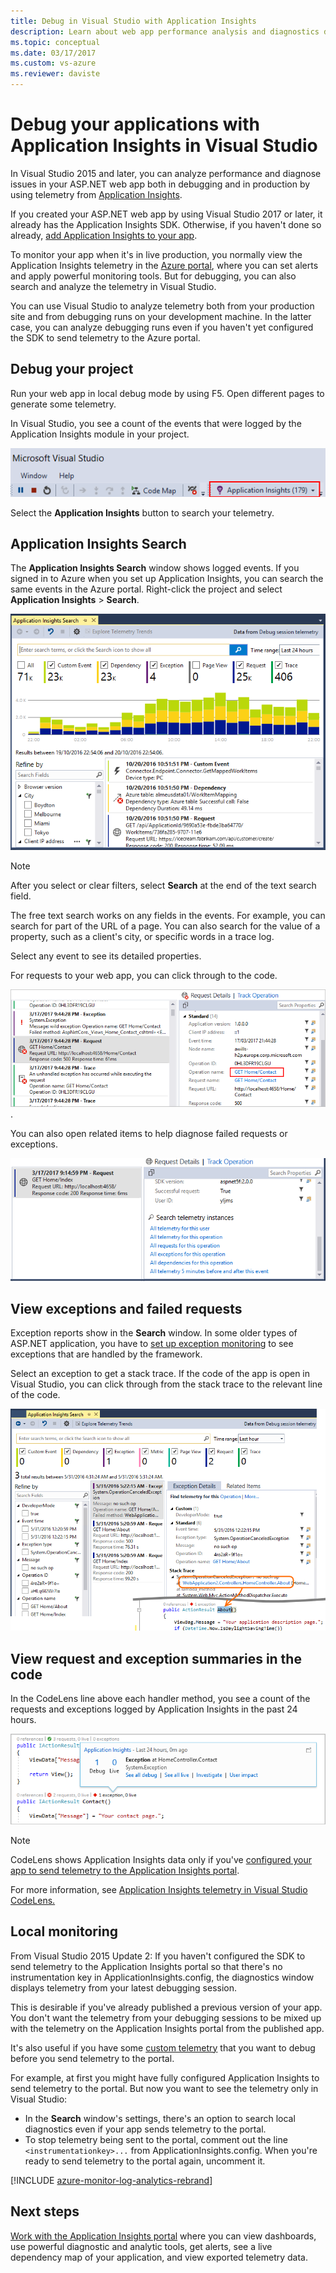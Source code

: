 ```yaml
---
title: Debug in Visual Studio with Application Insights
description: Learn about web app performance analysis and diagnostics during debugging and in production.
ms.topic: conceptual
ms.date: 03/17/2017
ms.custom: vs-azure
ms.reviewer: daviste
---
```


# Debug your applications with Application Insights in Visual Studio
In Visual Studio 2015 and later, you can analyze performance and diagnose issues in your ASP.NET web app both in debugging and in production by using telemetry from [Application Insights](./app-insights-overview.md).

If you created your ASP.NET web app by using Visual Studio 2017 or later, it already has the Application Insights SDK. Otherwise, if you haven't done so already, [add Application Insights to your app](./asp-net.md).

To monitor your app when it's in live production, you normally view the Application Insights telemetry in the [Azure portal](https://portal.azure.com), where you can set alerts and apply powerful monitoring tools. But for debugging, you can also search and analyze the telemetry in Visual Studio.

You can use Visual Studio to analyze telemetry both from your production site and from debugging runs on your development machine. In the latter case, you can analyze debugging runs even if you haven't yet configured the SDK to send telemetry to the Azure portal.

## <a name="run"></a> Debug your project
Run your web app in local debug mode by using F5. Open different pages to generate some telemetry.

In Visual Studio, you see a count of the events that were logged by the Application Insights module in your project.

![Screenshot that shows the Application Insights button in Visual Studio during debugging.](./media/visual-studio/appinsights-09eventcount.png)

Select the **Application Insights** button to search your telemetry.

## Application Insights Search
The **Application Insights Search** window shows logged events. If you signed in to Azure when you set up Application Insights, you can search the same events in the Azure portal. Right-click the project and select **Application Insights** > **Search**.

![Screenshot that shows the Application Insights Search window.](./media/visual-studio/34.png)

> [!NOTE]
> After you select or clear filters, select **Search** at the end of the text search field.
>
The free text search works on any fields in the events. For example, you can search for part of the URL of a page. You can also search for the value of a property, such as a client's city, or specific words in a trace log.

Select any event to see its detailed properties.

For requests to your web app, you can click through to the code.

![Screenshot that shows clicking through to the code under Request Details.](./media/visual-studio/31.png).

You can also open related items to help diagnose failed requests or exceptions.

![Screenshot that shows scrolling down to related items under Request Details](./media/visual-studio/41.png)

## View exceptions and failed requests
Exception reports show in the **Search** window. In some older types of ASP.NET application, you have to [set up exception monitoring](./asp-net-exceptions.md) to see exceptions that are handled by the framework.

Select an exception to get a stack trace. If the code of the app is open in Visual Studio, you can click through from the stack trace to the relevant line of the code.

![Screenshot that shows the About object in a stack trace.](./media/visual-studio/17.png)

## View request and exception summaries in the code
In the CodeLens line above each handler method, you see a count of the requests and exceptions logged by Application Insights in the past 24 hours.

![Screenshot that shows an exception in a context dialog.](./media/visual-studio/21.png)

> [!NOTE]
> CodeLens shows Application Insights data only if you've [configured your app to send telemetry to the Application Insights portal](./asp-net.md).
>

For more information, see [Application Insights telemetry in Visual Studio CodeLens.](./visual-studio-codelens.md)

## Local monitoring
From Visual Studio 2015 Update 2: If you haven't configured the SDK to send telemetry to the Application Insights portal so that there's no instrumentation key in ApplicationInsights.config, the diagnostics window displays telemetry from your latest debugging session.

This is desirable if you've already published a previous version of your app. You don't want the telemetry from your debugging sessions to be mixed up with the telemetry on the Application Insights portal from the published app.

It's also useful if you have some [custom telemetry](./api-custom-events-metrics.md) that you want to debug before you send telemetry to the portal.

For example, at first you might have fully configured Application Insights to send telemetry to the portal. But now you want to see the telemetry only in Visual Studio:

  * In the **Search** window's settings, there's an option to search local diagnostics even if your app sends telemetry to the portal.
  * To stop telemetry being sent to the portal, comment out the line `<instrumentationkey>...` from ApplicationInsights.config. When you're ready to send telemetry to the portal again, uncomment it.

[!INCLUDE [azure-monitor-log-analytics-rebrand](../../../includes/azure-monitor-instrumentation-key-deprecation.md)]

## Next steps

 [Work with the Application Insights portal](./overview-dashboard.md) where you can view dashboards, use powerful diagnostic and analytic tools, get alerts, see a live dependency map of your application, and view exported telemetry data.